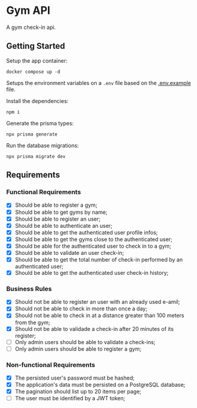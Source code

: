# Gym API

A gym check-in api.

## Getting Started

Setup the app container:

```shell
docker compose up -d
```

Setups the environment variables on a `.env` file based on the [.env.example](.env.example) file.

Install the dependencies:

```shell
npm i
```

Generate the prisma types:

```shell
npx prisma generate
```

Run the database migrations:

```shell
npx prisma migrate dev
```

## Requirements

### Functional Requirements

- [x] Should be able to register a gym;
- [x] Should be able to get gyms by name;
- [x] Should be able to register an user;
- [x] Should be able to authenticate an user;
- [x] Should be able to get the authenticated user profile infos;
- [x] Should be able to get the gyms close to the authenticated user;
- [x] Should be able for the authenticated user to check in to a gym;
- [x] Should be able to validate an user check-in;
- [x] Should be able to get the total number of check-in performed by an authenticated user;
- [x] Should be able to get the authenticated user check-in history;

### Business Rules

- [x] Should not be able to register an user with an already used e-amil;
- [x] Should not be able to check in more than once a day;
- [x] Should not be able to check in at a distance greater than 100 meters from the gym;
- [x] Should not be able to validade a check-in after 20 minutes of its register;
- [ ] Only admin users should be able to validate a check-ins;
- [ ] Only admin users should be able to register a gym;

### Non-functional Requirements

- [x] The persisted user's password must be hashed;
- [x] The application's data must be persisted on a PostgreSQL database;
- [x] The pagination should list up to 20 items per page;
- [ ] The user must be identified by a JWT token;
